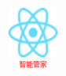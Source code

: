<p align="center">
  <img alt="react-native" src="react.svg" width="100" height="100">
    <span style="display:table-cell; vertical-align: middle;font-size=20px; color:red;">智能管家</span>
</p>
